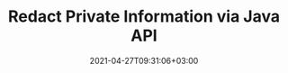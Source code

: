 ---
############################# Static ############################
layout: "product"
date: 2021-04-27T09:31:06+03:00
draft: false

product: "Redaction"
product_tag: "redaction"
platform: "Java"
platform_tag: "java"

############################# Head ############################
head_title: "Java Redaction API | Hide sensitive data from PDF Word Excel Image"
head_description: "Java document redaction API – Hide personal data from PDF, Word, Excel, PowerPoint presentations & raster images through various redaction types."

############################# Header ############################
title: "Redact Private Information via Java API"
description: "Exclude or hide personal information & metadata from documents, worksheets, presentations, PDF and raster image files using Java redaction API."
button:
    enable: true

############################# SubMenu ############################
submenu:
    enable: true
    
    left:
        img_alt: "GroupDocs.Redaction for Java"
        image: "https://www.groupdocs.cloud/templates/groupdocs/images/product-logos/groupdocs-redaction-java.png"
        product: "GroupDocs.Redaction"
        platform: "Java"

    middle:
        button:
            # button loop
            - link: "#overview"
              text: "Overview"

            # button loop
            - link: "#features"
              text: "Features"

            # button loop
            - link: "#support"
              text: "Support"

            # button loop
            - link: "https://products.groupdocs.app/redaction"
              text: "Live Demo"

            # button loop
            - link: "https://purchase.groupdocs.com/pricing/redaction/java"
              text: "Pricing"

    right:
        link_download: "https://downloads.groupdocs.com/redaction"
        link_learn: "https://docs.groupdocs.com/redaction/java/"
        link_buy: "https://purchase.groupdocs.com"

############################# Overview ############################
overview:
    enable: true
    content: |
      GroupDocs.Redaction for Java API lets developers remove sensitive data from ‎popular file formats like Microsoft Word, Excel, PowerPoint, PDF and images so it can be used and distributed, but still protect confidential information too. The redaction library offers a single ‎format-independent interface to redact any type of classified information including social security numbers, medical information, financial, proprietary, legal or even trade details through text, metadata ‎and annotation redaction types. It allows you to save the document in its original format and create a sanitized PDF document with raster images of original pages.
    tabs:
      enable: true     
      
      ## TAB ONE ##
      tab_one:
        description: |
          Following is an overview of GroupDocs.Redaction for Java:

        right:
          enable: true
          icon: "fab fa-html5"
          title: "Overview"
          content: |
            * Redact Text
            * Redact Metadata
            * Redact Annotation
            * Redact Tabular Document
            * Redact Protected Files
            * Customization
      
      ## TAB TWO ##
      tab_two:
        description: |
          GroupDocs.Redaction for Java supports following [document file formats](https://docs.groupdocs.com/redaction/java/supported-document-formats/):

        right:
          enable: true
          table:
            # table loop
            - title: "Redact Text, Metadata & Comments"
              content: |
                * **Word**: DOC, DOCX, DOT, ODT, DOTX, DOCM, DOTM, RTF
                * **Excel**: XLS, XLSX, XLT, XLTX, XLSM, XLTM, CSV
                * **PowerPoint**: PPT, PPTX, PPS, PPSX, POTX, PPTM, PPSM, POTM
                * **Fixed Layout**: PDF
                * **Raster Images**: JPG, BMP, PNG, GIF, TIFF

      ## TAB THREE ##
      tab_three:
        description: |
          GroupDocs.Redaction for Java supports following Operating Systems, Frameworks & Package ‎Managers:‎
        
        left:
          enable: true
          table:
            # table loop
            - icon: "fab fa-windows"
              title: "Operating Systems"
              content: |
                * Microsoft Windows Desktop
                * Microsoft Windows Server
                * Linux
                * MacOS

            # table loop
            - icon: "fas fa-code"
              title: "Supported Frameworks"
              content: |
                * Java 7 (1.7) and above

        right:
          enable: true
          table:
            # table loop
            - icon: "fas fa-cogs"
              title: "Development Environments"
              content: |
                * NetBeans
                * IntelliJ IDEA
                * Eclipse
            # table loop
            - icon: "fas fa-tools"
              title: "Build Automation Tool"
              content: |
                * Maven

############################# Features ############################
features:
    enable: true
    title: "GroupDocs.Redaction for Java Features"

    feature:
      # feature loop
      - icon: "fas fa-copy"
        content: "Search and redact exact matches of a search string"

      # feature loop
      - icon: "fas fa-eye"
        content: "Control the redaction process and skip specific matches"

      # feature loop
      - icon: "fas fa-bolt"
        content: "Locate and redact using regular expressions"
      
      # feature loop
      - icon: "fas fa-file-powerpoint"
        content: "Built-in support for office formats and PDF"

      # feature loop
      - icon: "fas fa-code"
        content: "Wipe out metadata or redact metadata values"

      # feature loop
      - icon: "fas fa-cloud"
        content: "Limit redactions to specific worksheets and columns"

      # feature loop
      - icon: "fas fa-remove-format"
        content: "Remove annotations or redact their texts"

      # feature loop
      - icon: "fas fa-comment-slash"
        content: "Use textual (exemption codes) or graphic (colored rectangles) redactions‎"

      # feature loop
      - icon: "fas fa-location-arrow"
        content: "Save the document in its original format or as a PDF with raster images of original pages"

      # feature loop
      - icon: "fas fa-border-all"
        content: "Support for raster image formats and image region redactions"

      # feature loop
      - icon: "fas fa-wrench"
        content: "Integration interface for implementing custom redaction and formats"

      # feature loop
      - icon: "fas fa-columns"
        content: "Edit or Remove EXIF Metadata from Image Files"

      # feature loop
      - icon: "fas fa-file-word"
        content: "Redact Embedded Images inside the PDF, Word & Presentation Documents"

    more_feature:
      # more_feature_loop
      - title: "Ensure Privacy by Redacting your Classified Data"
        content: |
          GroupDocs.Redaction for Java library empowers developers to redact text and images from supported documents by employing a variety of redaction types. To use our Redaction API is simple and straight forward.  

          The following code example uses a tabular document such as Microsoft Excel spreadsheet where the scope of redaction can be limited to a specific worksheet and/or column. It uses filters to redact the second column with emails on a worksheet "Customers", leaving all other emails untouched in the document.
          
          ```java
          final Redactor redactor  = new Redactor("sample.xlsx");
          try
          {
              CellFilter filter = new CellFilter();
              filter.setColumnIndex(1);
              filter.setWorkSheetName("Customers");
              Pattern expression = Pattern.compile("^\\w+([-+.']\\w+)*@\\w+([-.]\\w+)*\\.\\w+([-.]\\w+)*$");
              RedactorChangeLog result = redactor.apply(new CellColumnRedaction(filter, expression, new ReplacementOptions("[customer email]")));
              if (result.getStatus() != RedactionStatus.Failed)
              {
                  SaveOptions so = new SaveOptions();
                  so.setAddSuffix(true);
                  so.setRasterizeToPDF(false);
                  redactor.save(so);
              };
          }
          finally { redactor.close(); }
          ```

############################# Support ############################
support:
    enable: true

############################# Solutions ############################
solutions:
    enable: true
    title: "GroupDocs.Redaction offers document viewing APIs for other popular development environments"

    solution:
        # solution loop
        - img_alt: "GroupDocs.Redaction for .NET"
          image: "https://www.groupdocs.cloud/templates/groupdocs/images/product-logos/groupdocs-redaction-net.png"
          product: "GroupDocs.Redaction"
          platform: ".NET"
          link: "/redaction/net/"

############################# Back to top ###############################
back_to_top:
  enable: true
---